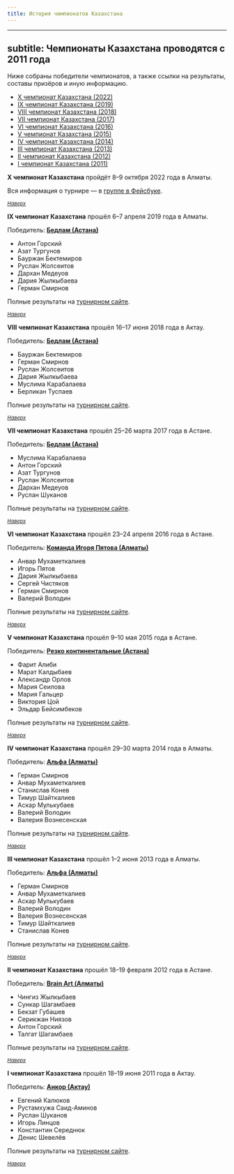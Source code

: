 ```yaml
---
title: История чемпионатов Казахстана
---
```


---
subtitle: Чемпионаты Казахстана проводятся с 2011 года
---

Ниже собраны победители чемпионатов, а также ссылки на результаты, составы призёров и иную информацию.<a name=”atop”></a>

- [X чемпионат Казахстана (2022)](#10)
- [IX чемпионат Казахстана (2019)](#9)
- [VIII чемпионат Казахстана (2018)](#8)
- [VII чемпионат Казахстана (2017)](#7)
- [VI чемпионат Казахстана (2016)](#6)
- [V чемпионат Казахстана (2015)](#5)
- [IV чемпионат Казахстана (2014)](#4)
- [III чемпионат Казахстана (2013)](#3)
- [II чемпионат Казахстана (2012)](#2)
- [I чемпионат Казахстана (2011)](#1)

**X чемпионат Казахстана** пройдёт 8–9 октября 2022 года в Алматы.<a name=”10”></a>

Вся информация о турнире — в [группе в Фейсбуке](https://www.facebook.com/groups/425152901558386).

<small>*[Наверх](#atop)*</small>

**IX чемпионат Казахстана** прошёл 6–7 апреля 2019 года в Алматы.<a name=”9”></a>

Победитель: **[Бедлам (Астана)](https://rating.chgk.info/team/41492)**
- Антон Горский
- Азат Тургунов
- Бауржан Бектемиров
- Руслан Жолсеитов
- Дархан Медеуов
- Дария Жылкыбаева
- Герман Смирнов

Полные результаты на [турнирном сайте](https://rating.chgk.info/tournament/5487).

<small>*[Наверх](#atop)*</small>

**VIII чемпионат Казахстана** прошёл 16–17 июня 2018 года в Актау.<a name=”8”></a>

Победитель: **[Бедлам (Астана)](https://rating.chgk.info/team/41492)**
- Бауржан Бектемиров
- Герман Смирнов
- Руслан Жолсеитов
- Дария Жылкыбаева
- Муслима Карабалаева
- Берликан Туспаев

Полные результаты на [турнирном сайте](https://rating.chgk.info/tournament/5049). 

<small>*[Наверх](#atop)*</small>

**VII чемпионат Казахстана** прошёл 25–26 марта 2017 года в Астане.<a name=”7”></a>

Победитель: **[Бедлам (Астана)](https://rating.chgk.info/team/41492)**
- Муслима Карабалаева
- Антон Горский
- Азат Тургунов
- Руслан Жолсеитов
- Дархан Медеуов
- Руслан Шуканов

Полные результаты на [турнирном сайте](https://rating.chgk.info/tournament/4235). 

<small>*[Наверх](#atop)*</small>

**VI чемпионат Казахстана** прошёл 23–24 апреля 2016 года в Астане.<a name=”6”></a>

Победитель: **[Команда Игоря Пятова (Алматы)](https://rating.chgk.info/team/49225)**
- Анвар Мухаметкалиев
- Игорь Пятов
- Дария Жылкыбаева
- Сергей Чистяков
- Герман Смирнов
- Валерий Володин

Полные результаты на [турнирном сайте](https://rating.chgk.info/tournament/3790). 

<small>*[Наверх](#atop)*</small>

**V чемпионат Казахстана** прошёл 9–10 мая 2015 года в Астане.<a name=”5”></a>

Победитель: **[Резко континентальные (Астана)](https://rating.chgk.info/team/42100)**
- Фарит Алиби
- Марат Калдыбаев
- Александр Орлов
- Мария Сеилова
- Мария Гальцер
- Виктория Цой
- Эльдар Бейсимбеков

Полные результаты на [турнирном сайте](https://rating.chgk.info/tournament/3291). 

<small>*[Наверх](#atop)*</small>

**IV чемпионат Казахстана** прошёл 29–30 марта 2014 года в Алматы.<a name=”4”></a>

Победитель: **[Альфа (Алматы)](https://rating.chgk.info/team/27683)**
- Герман Смирнов
- Анвар Мухаметкалиев
- Станислав Конев
- Тимур Шайткалиев
- Аскар Мулькубаев
- Валерий Володин
- Валерия Вознесенская

Полные результаты на [турнирном сайте](https://rating.chgk.info/tournament/2848). 

<small>*[Наверх](#atop)*</small>

**III чемпионат Казахстана** прошёл 1–2 июня 2013 года в Алматы.<a name=”3”></a>

Победитель: **[Альфа (Алматы)](https://rating.chgk.info/team/27683)**
- Герман Смирнов
- Анвар Мухаметкалиев
- Аскар Мулькубаев
- Валерий Володин
- Валерия Вознесенская
- Тимур Шайткалиев
- Станислав Конев

Полные результаты на [турнирном сайте](https://rating.chgk.info/tournament/2414). 

<small>*[Наверх](#atop)*</small>

**II чемпионат Казахстана** прошёл 18–19 февраля 2012 года в Астане.<a name=”2”></a>

Победитель: **[Brain Art (Алматы)](https://rating.chgk.info/team/27684)**
- Чингиз Жылкыбаев
- Сункар Шагамбаев
- Бекзат Губашев
- Серикжан Ниязов
- Антон Горский
- Талгат Шагамбаев

Полные результаты на [турнирном сайте](https://rating.chgk.info/tournament/2015). 

<small>*[Наверх](#atop)*</small>

**I чемпионат Казахстана** прошёл 18–19 июня 2011 года в Актау.<a name=”1”></a>

Победитель: **[Анкор (Актау)](https://rating.chgk.info/team/39765)**
- Евгений Калюков
- Рустамхужа Саид-Аминов
- Руслан Шуканов
- Игорь Линцов
- Константин Середнюк
- Денис Шевелёв

Полные результаты на [турнирном сайте](https://rating.chgk.info/tournament/1874).

<small>*[Наверх](#atop)*</small>
